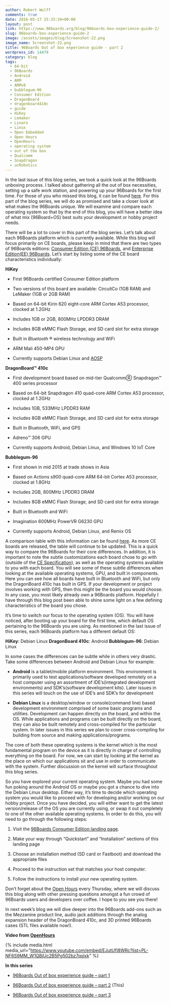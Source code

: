 ```yaml
---
author: Robert Wolff
comments: true
date: 2016-05-17 15:33:34+00:00
layout: post
link: https://www.96boards.org/blog/96boards-box-experience-guide-2/
slug: 96boards-box-experience-guide-2
image: /assets/images/blog/Screenshot-22.png
image_name: Screenshot-22.png
title: 96Boards Out of box experience guide - part 2
wordpress_id: 14479
category: blog
tags:
  - 64-bit
  - 96Boards
  - Android
  - ARM
  - ARMv8
  - bubblegum-96
  - Consumer Edition
  - DragonBoard
  - dragonboard410c
  - guide
  - HiKey
  - Lemaker
  - Linaro
  - Linux
  - Open Embedded
  - Open Hours
  - OpenHours
  - operating system
  - out of the box
  - Qualcomm
  - Snapdragon
  - ucRobotics
---
```


In the last issue of this blog series, we took a quick look at the 96Boards unboxing process. I talked about gathering all the out of box necessities, setting up a safe work station, and powering up your 96Boards for the first time. For those of you who missed this blog, it can be found [here](/blog/96boards-box-experience-guide-1/).
For this part of the blog series, we will do as promised and take a closer look at what makes the 96Boards unique. We will examine and compare each operating system so that by the end of this blog, you will have a better idea of what mix (96Board+OS) best suits your development or hobby project needs.

There will be a lot to cover in this part of the blog series. Let’s talk about each 96Boards platform which is currently available. While this blog will focus primarily on CE boards, please keep in mind that there are two types of 96Boards editions: [Consumer Edition (CE) 96Boards](/products/ce/), and [Enterprise Edition(EE) 96Boards](/products/ee/). Let’s start by listing some of the CE board characteristics individually:

**HiKey**

- First 96Boards certified Consumer Edition platform

- Two versions of this board are available: CircuitCo (1GB RAM) and LeMaker (1GB or 2GB RAM)

- Based on 64-bit Kirin 620 eight-core ARM Cortex A53 processor, clocked at 1.2GHz

- Includes 1GB or 2GB, 800MHz LPDDR3 DRAM

- Includes 8GB eMMC Flash Storage, and SD card slot for extra storage

- Built in _Bluetooth_ ® wireless technology and WiFi

- ARM Mali 450-MP4 GPU

- Currently supports Debian Linux and [AOSP](https://source.android.com/source/devices.html)

**DragonBoard™ 410c**

- First development board based on mid-tier QualcommⓇ Snapdragon™ 400 series processor

- Based on 64-bit Snapdragon 410 quad-core ARM Cortex A53 processor, clocked at 1.2GHz

- Includes 1GB, 533MHz LPDDR3 RAM

- Includes 8GB eMMC Flash Storage, and SD card slot for extra storage

- Built in Bluetooth, WiFi, and GPS

- Adreno™ 306 GPU

- Currently supports Android, Debian Linux, and Windows 10 IoT Core

**Bubblegum-96**

- First shown in mid 2015 at trade shows in Asia

- Based on Actions s900 quad-core ARM 64-bit Cortex A53 processor, clocked at 1.8GHz

- Includes 2GB, 800MHz LPDDR3 DRAM

- Includes 8GB eMMC Flash Storage, and SD card slot for extra storage

- Built in Bluetooth and WiFi

- Imagination 600MHz PowerVR G6230 GPU

- Currently supports Android, Debian Linux, and Remix OS

A comparison table with this information can be found [here](https://www.96boards.org/documentation/consumer/guides/compare_96boards_ce.md.html). As more CE boards are released, the table will continue to be updated. This is a quick way to compare the 96Boards for their core differences. In addition, it is important to note the subtle customizations each board chose to go with (outside of the [CE Specification](https://linaro.co/ce-specification)), as well as the operating systems available to you with each board. You will see some of these subtle differences when looking at the available operating systems, GPU, and built in components. Here you can see how all boards have built in Bluetooth and WiFi, but only the DragonBoard 410c has built in GPS. If your development or project involves working with GPS, then this might be the board you would choose. In any case, you most likely already own a 96Boards platform. Hopefully I have through this blog post been able to shine some light on a few defining characteristics of the board you chose.

It’s time to switch our focus to the operating system (OS). You will have noticed, after booting up your board for the first time, which default OS pertaining to the 96Boards you are using. As mentioned in the last issue of this series, each 96Boards platform has a different default OS:

**HiKey**: Debian Linux
**DragonBoard 410c**: Android
**Bubblegum-96**: Debian Linux

In some cases the differences can be subtle while in others very drastic. Take some differences between Android and Debian Linux for example:

- **Android** is a tablet/mobile platform environment. This environment is primarily used to test applications/software developed remotely on a host computer using an assortment of IDE’s(integrated development environments) and SDK’s(software development kits).
  Later issues in this series will touch on the use of IDE’s and SDK’s for development

- **Debian Linux** is a desktop/window or console(command line) based development environment comprised of some basic programs and utilities. Development can happen directly on the board, and within the OS. While applications and programs can be built directly on the board, they can also be built remotely and cross-compiled for the particular system.
  In later issues in this series we plan to cover cross-compiling for building from source and making applications/programs.

The core of both these operating systems is the kernel which is the most fundamental program on the device as it is directly in charge of controlling everything on the board. For now, we can start by looking at the kernel as the place on which our applications sit and use in order to communicate with the system. Further discussion on the kernel will surface throughout this blog series.

So you have explored your current operating system. Maybe you had some fun poking around the Android OS or maybe you got a chance to dive into the Debian Linux desktop. Either way, it’s time to decide which operating system you would like to proceed with for developing and/or working on our hobby project. Once you have decided, you will either want to get the latest version/release of the OS you are currently using, or swap it out completely to one of the other available operating systems. In order to do this, you will need to go through the following steps:

1. Visit the [96Boards Consumer Edition landing page](https://www.96boards.org/documentation/consumer/).

2. Make your way through “Quickstart” and “Installation” sections of this landing page

3. Choose an installation method (SD card or Fastboot) and download the appropriate files

4. Proceed to the instruction set that matches your host computer.

5. Follow the instructions to install your new operating system.

Don’t forget about the [Open Hours](/) every Thursday, where we will discuss this blog along with other pressing questions amongst a fun crowd of 96Boards users and developers over coffee. I hope to you see you there!

In next week’s blog we will dive deeper into the 96Boards add-ons such as the Mezzanine product line, audio jack additions through the analog expansion header of the DragonBoard 410c, and 3D printed 96Boards cases (STL files available now!).

**Video from [OpenHours](/)**

{% include media.html media_url="https://www.youtube.com/embed/EJutUfI8WRc?list=PL-NF6S9MM_W1QBjUc2B5Pg502bz7qslxk" %}

**In this series**

- [96Boards Out of box experience guide – part 1](/blog/96boards-box-experience-guide-1/)

- [96Boards Out of box experience guide – part 2](/blog/96boards-box-experience-guide-2/) (This)

- [96Boards Out of box experience guide – part 3](/blog/96boards-box-experience-guide-3/)
